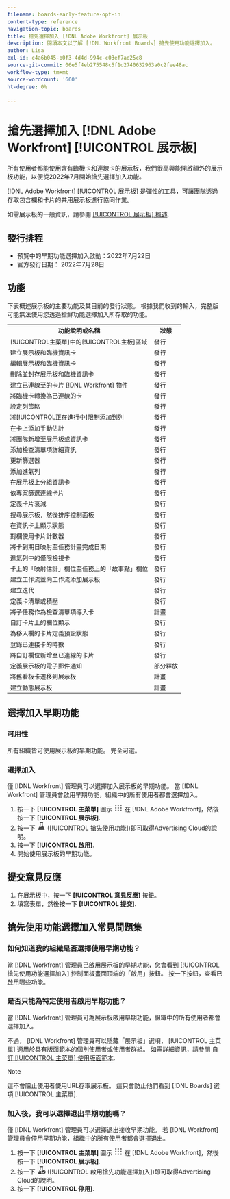 ```yaml
---
filename: boards-early-feature-opt-in
content-type: reference
navigation-topic: boards
title: 搶先選擇加入 [!DNL Adobe Workfront] 展示板
description: 閱讀本文以了解 [!DNL Workfront Boards] 搶先使用功能選擇加入。
author: Lisa
exl-id: c4a6b045-b0f3-4d4d-994c-c03ef7ad25c8
source-git-commit: 06e5f4eb275548c5f1d2740632963a0c2fee48ac
workflow-type: tm+mt
source-wordcount: '660'
ht-degree: 0%

---
```


# 搶先選擇加入 [!DNL Adobe Workfront] [!UICONTROL 展示板]

所有使用者都能使用含有臨機卡和連線卡的展示板，我們很高興能開啟額外的展示板功能，以便從2022年7月開始搶先選擇加入功能。

[!DNL Adobe Workfront] [!UICONTROL 展示板] 是彈性的工具，可讓團隊透過存取包含欄和卡片的共用展示板進行協同作業。

如需展示板的一般資訊，請參閱 [[!UICONTROL 展示板] 概述](/help/quicksilver/agile/boards-overview.md).

## 發行排程

* 預覽中的早期功能選擇加入啟動：2022年7月22日
* 官方發行日期： 2022年7月28日

## 功能

下表概述展示板的主要功能及其目前的發行狀態。 根據我們收到的輸入，完整版可能無法使用您透過搶鮮功能選擇加入所存取的功能。

<table style="table-layout:auto"> 
 <tbody> 
  <tr> 
   <th><strong>功能說明或名稱</strong></th>
   <th><strong>狀態</strong></th> 
  </tr>
  <tr>
   <td>[!UICONTROL主菜單]中的[!UICONTROL主板]區域</td>
   <td>發行</td>
  </tr>
    <tr>
   <td>建立展示板和臨機資訊卡</td>
   <td>發行</td>
  </tr>
  <tr>
   <td>編輯展示板和臨機資訊卡</td>
   <td>發行</td>
  </tr>
  <tr>
   <td>刪除並封存展示板和臨機資訊卡</td>
   <td>發行</td>
  </tr>
  <tr>
   <td>建立已連線至的卡片 [!DNL Workfront] 物件</td>
   <td>發行</td>
  </tr>
  <tr>
   <td>將臨機卡轉換為已連線的卡</td>
   <td>發行</td>
  </tr>
  <tr>
   <td>設定列策略</td>
   <td>發行</td>
  </tr>
  <tr>
   <td>將[!UICONTROL正在進行中]限制添加到列</td>
   <td>發行</td>
  </tr>
  <tr>
   <td>在卡上添加手動估計</td>
   <td>發行</td>
  </tr>
  <tr>
   <td>將團隊新增至展示板或資訊卡</td>
   <td>發行</td>
  </tr>
  <tr>
   <td>添加檢查清單項詳細資訊</td>
   <td>發行</td>
  </tr>
  <tr>
   <td>更新篩選器</td>
   <td>發行</td>
  </tr>
  <tr>
   <td>添加進氣列</td>
   <td>發行</td>
  </tr>
  <tr>
   <td>在展示板上分組資訊卡</td>
   <td>發行</td>
  </tr>
  <tr>
   <td>依專案篩選連線卡片</td>
   <td>發行</td>
  </tr>
  <tr>
   <td>定義卡片衰減</td>
   <td>發行</td>
  </tr>
  <tr>
   <td>搜尋展示板，然後排序控制面板</td>
   <td>發行</td>
  </tr>
  <tr>
   <td>在資訊卡上顯示狀態</td>
   <td>發行</td>
  </tr>
  <tr>
   <td>對欄使用卡片計數器</td>
   <td>發行</td>
  </tr>
  <tr>
   <td>將卡到期日映射至任務計畫完成日期</td>
   <td>發行</td>
  </tr>
  <tr>
   <td>進氣列中的僅限檢視卡</td>
   <td>發行</td>
  </tr>
  <tr>
   <td>卡上的「映射估計」欄位至任務上的「故事點」欄位</td>
   <td>發行</td>
  </tr>
  <tr>
   <td>建立工作流並向工作流添加展示板</td>
   <td>發行</td>
  </tr>
  <tr>
   <td>建立迭代</td>
   <td>發行</td>
  </tr>
  <tr>
   <td>定義卡清單或積壓</td>
   <td>發行</td>
  </tr>
  <tr>
   <td>將子任務作為檢查清單項導入卡</td>
   <td>計畫</td>
  </tr>
  <tr>
   <td>自訂卡片上的欄位顯示</td>
   <td>發行</td>
  </tr>  
  <tr>
   <td>為移入欄的卡片定義預設狀態</td>
   <td>發行</td>
  </tr>
  <tr>
   <td>登錄已連接卡的時數</td>
   <td>發行</td>
  </tr>
  <tr>
   <td>將自訂欄位新增至已連線的卡片</td>
   <td>發行</td>
  </tr>
  <tr>
   <td>定義展示板的電子郵件通知</td>
   <td>部分釋放</td>
  </tr>
  <tr>
   <td>將舊看板卡遷移到展示板</td>
   <td>計畫</td>
  </tr>
  <tr>
   <td>建立動態展示板</td>
   <td>計畫</td>
  </tr>
 </tbody> 
</table>

## 選擇加入早期功能

### 可用性

所有組織皆可使用展示板的早期功能。 完全可選。

### 選擇加入

僅 [!DNL Workfront] 管理員可以選擇加入展示板的早期功能。 當 [!DNL Workfront] 管理員會啟用早期功能，組織中的所有使用者都會選擇加入。

1. 按一下 **[!UICONTROL 主菜單]** 圖示 ![](assets/main-menu-icon.png) 在 [!DNL Adobe Workfront]，然後按一下 **[!UICONTROL 展示板]**.
1. 按一下 ![搶先使用功能](assets/early-feature-opt-in-not-enabled.png) ([!UICONTROL 搶先使用功能])即可取得Advertising Cloud的說明。
1. 按一下 **[!UICONTROL 啟用]**.
1. 開始使用展示板的早期功能。

## 提交意見反應

1. 在展示板中，按一下 **[!UICONTROL 意見反應]** 按鈕。
1. 填寫表單，然後按一下 **[!UICONTROL 提交]**.

## 搶先使用功能選擇加入常見問題集

### 如何知道我的組織是否選擇使用早期功能？

當 [!DNL Workfront] 管理員已啟用展示板的早期功能，您會看到 [!UICONTROL 搶先使用功能選擇加入] 控制面板畫面頂端的「啟用」按鈕。 按一下按鈕，查看已啟用哪些功能。

### 是否只能為特定使用者啟用早期功能？

當 [!DNL Workfront] 管理員可為展示板啟用早期功能，組織中的所有使用者都會選擇加入。

不過， [!DNL Workfront] 管理員可以隱藏「展示板」選項， [!UICONTROL 主菜單] 適用於具有版面範本的個別使用者或使用者群組。 如需詳細資訊，請參閱 [自訂 [!UICONTROL 主菜單] 使用版面範本](/help/quicksilver/administration-and-setup/customize-workfront/use-layout-templates/customize-main-menu.md).

>[!NOTE]
>
>這不會阻止使用者使用URL存取展示板。 這只會防止他們看到 [!DNL Boards] 選項 [!UICONTROL 主菜單].

### 加入後，我可以選擇退出早期功能嗎？

僅 [!DNL Workfront] 管理員可以選擇退出接收早期功能。 若 [!DNL Workfront] 管理員會停用早期功能，組織中的所有使用者都會選擇退出。

1. 按一下 **[!UICONTROL 主菜單]** 圖示 ![](assets/main-menu-icon.png) 在 [!DNL Adobe Workfront]，然後按一下 **[!UICONTROL 展示板]**.
1. 按一下 ![啟用搶先功能選擇加入](assets/early-feature-opt-in-enabled.png) ([!UICONTROL 啟用搶先功能選擇加入])即可取得Advertising Cloud的說明。
1. 按一下 **[!UICONTROL 停用]**.
